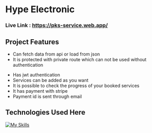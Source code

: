 # Hype Electronic

### Live Link : https://pks-service.web.app/

## Project Features

- Can fetch data from api or load from json
- It is protected with private route which can not be used without
  authentication

* Has jwt authentication
* Services can be added as you want
* It is possible to check the progress of your booked services
* It has payment with stripe
* Payment id is sent through email

## Technologies Used Here

[![My Skills](https://skillicons.dev/icons?i=html,css,react,tailwind,js,firebase)](https://skillicons.dev)
